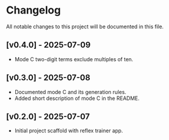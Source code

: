 # Changelog

All notable changes to this project will be documented in this file.

## [v0.4.0] - 2025-07-09
- Mode C two-digit terms exclude multiples of ten.

## [v0.3.0] - 2025-07-08
- Documented mode C and its generation rules.
- Added short description of mode C in the README.

## [v0.2.0] - 2025-07-07
- Initial project scaffold with reflex trainer app.

